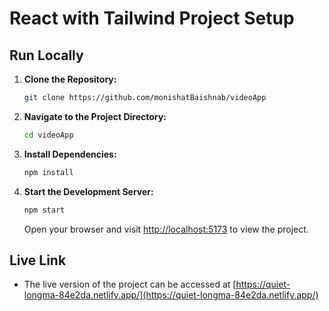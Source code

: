 # React with Tailwind Project Setup

## Run Locally

1. **Clone the Repository:**

   ```bash
   git clone https://github.com/monishatBaishnab/videoApp
   ```

2. **Navigate to the Project Directory:**
   ```bash
   cd videoApp
   ```



3. **Install Dependencies:**

   ```bash
   npm install


4. **Start the Development Server:**
   ```bash
   npm start
   ```
   Open your browser and visit [http://localhost:5173](http://localhost:5173) to view the project.

## Live Link

- The live version of the project can be accessed at [https://quiet-longma-84e2da.netlify.app/](https://quiet-longma-84e2da.netlify.app/)
